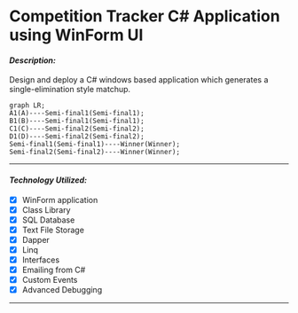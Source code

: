 # Competition Tracker C# Application using WinForm UI

#### _Description:_

Design and deploy a C# windows based application which generates a single-elimination style matchup.

```mermaid
graph LR;
A1(A)----Semi-final1(Semi-final1);
B1(B)----Semi-final1(Semi-final1);
C1(C)----Semi-final2(Semi-final2);
D1(D)----Semi-final2(Semi-final2);
Semi-final1(Semi-final1)----Winner(Winner);
Semi-final2(Semi-final2)----Winner(Winner);
```

---

#### _Technology Utilized:_

*   [x] WinForm application
*   [x] Class Library
*   [x] SQL Database
*   [x] Text File Storage
*   [x] Dapper
*   [x] Linq
*   [x] Interfaces
*   [x] Emailing from C#
*   [x] Custom Events
*   [x] Advanced Debugging

---
